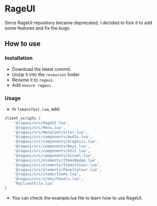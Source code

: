 # RageUI

Since RageUI repository became deprecated, I decided to fork it to add some features and fix the bugs.

## How to use

### Installation
- Download the latest commit.
- Unzip it into the ``resources`` folder.
- Rename it to ``rageui``.
- Add ``ensure rageui``.

### Usage

- In ``fxmanifest.lua``, add:

```lua
client_scripts {
	'@rageui/src/RageUI.lua',
	'@rageui/src/Menu.lua',
	'@rageui/src/MenuController.lua',
	'@rageui/src/components/Audio.lua',
	'@rageui/src/components/Graphics.lua',
	'@rageui/src/components/Keys.lua',
	'@rageui/src/components/Util.lua',
	'@rageui/src/components/Visual.lua',
	'@rageui/src/elements/ItemsBadge.lua',
	'@rageui/src/elements/ItemsColour.lua',
	'@rageui/src/elements/PanelColour.lua',
	'@rageui/src/items/Items.lua',
	'@rageui/src/items/Panels.lua',
	'MyClientFile.lua'
}
```

- You can check the example.lua file to learn how to use RageUI.